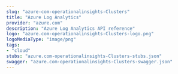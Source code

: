 ```yaml
---
slug: "azure-com-operationalinsights-Clusters"
title: "Azure Log Analytics"
provider: "azure.com"
description: "Azure Log Analytics API reference"
logo: "azure.com-operationalinsights-Clusters-logo.png"
logoMediaType: "image/png"
tags:
- "cloud"
stubs: "azure.com-operationalinsights-Clusters-stubs.json"
swagger: "azure.com-operationalinsights-Clusters-swagger.json"
---
```

